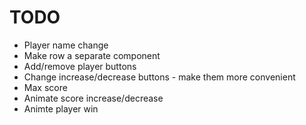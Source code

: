 # TODO

- Player name change
- Make row a separate component
- Add/remove player buttons
- Change increase/decrease buttons - make them more convenient
- Max score
- Animate score increase/decrease
- Animte player win

